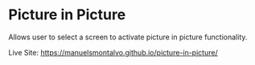 # Picture in Picture

Allows user to select a screen to activate picture in picture functionality.

Live Site: https://manuelsmontalvo.github.io/picture-in-picture/
